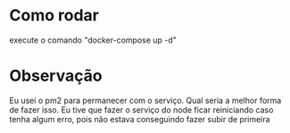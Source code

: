 # Como rodar
execute o comando "docker-compose up -d"

# Observação
Eu usei o pm2 para permanecer com o serviço. Qual seria a melhor forma de fazer isso.
Eu tive que fazer o serviço do node ficar reiniciando caso tenha algum erro, pois não estava conseguindo fazer subir de primeira
